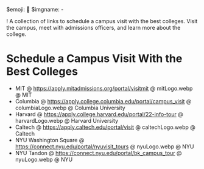 $emoji: 🏫
$imgname: -

! A collection of links to schedule a campus visit with the best colleges. Visit the campus, meet with admissions officers, and learn more about the college.

# Schedule a Campus Visit With the Best Colleges

- MIT @ https://apply.mitadmissions.org/portal/visitmit @ mitLogo.webp @ MIT
- Columbia @ https://apply.college.columbia.edu/portal/campus_visit @ columbiaLogo.webp @ Columbia University
- Harvard @ https://apply.college.harvard.edu/portal/22-info-tour @ harvardLogo.webp @ Harvard University
- Caltech @ https://apply.caltech.edu/portal/visit @ caltechLogo.webp @ Caltech
- NYU Washington Square @ https://connect.nyu.edu/portal/nyuvisit_tours @ nyuLogo.webp @ NYU
- NYU Tandon @ https://connect.nyu.edu/portal/bk_campus_tour @ nyuLogo.webp @ NYU
